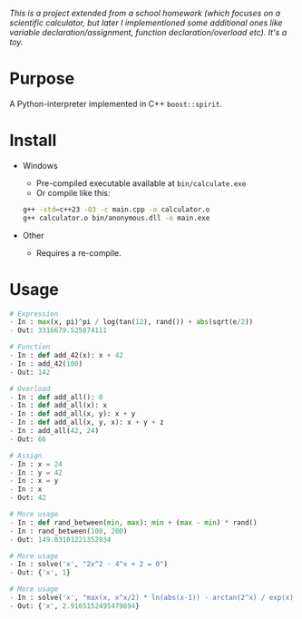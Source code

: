 *This is a project extended from a school homework (which focuses on a scientific calculator, but later I implementioned some additional ones like variable declaration/assignment, function declaration/overload etc). It's a toy.*

# Purpose

A Python-interpreter implemented in C++ `boost::spirit`.

# Install

- Windows
    - Pre-compiled executable available at `bin/calculate.exe`
    - Or compile like this:
    ```bash
    g++ -std=c++23 -O3 -c main.cpp -o calculator.o
    g++ calculator.o bin/anonymous.dll -o main.exe
    ```

- Other
    - Requires a re-compile.


# Usage

```py
# Expression
- In : max(x, pi)^pi / log(tan(12), rand()) + abs(sqrt(e/2)) 
- Out: 3316679.525874111
```
```py
# Function
- In : def add_42(x): x + 42
- In : add_42(100)
- Out: 142
```
```py
# Overload
- In : def add_all(): 0
- In : def add_all(x): x
- In : def add_all(x, y): x + y
- In : def add_all(x, y, x): x + y + z
- In : add_all(42, 24)
- Out: 66
```
```py
# Assign
- In : x = 24
- In : y = 42
- In : x = y
- In : x
- Out: 42
```
```py
# More usage
- In : def rand_between(min, max): min + (max - min) * rand() 
- In : rand_between(100, 200) 
- Out: 149.83101221352834
```
```py
# More usage
- In : solve('x', "2x^2 - 4^x + 2 = 0") 
- Out: {'x', 1}
```
```py
# More usage
- In : solve('x', "max(x, x^x/2) * ln(abs(x-1)) - arctan(2^x) / exp(x) = x") 
- Out: {'x', 2.9165152495479694}
```
